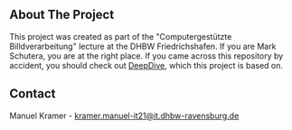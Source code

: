 <div id="top"></div>


<!-- ABOUT THE PROJECT -->
## About The Project

This project was created as part of the "Computergestützte Billdverarbeitung" lecture at the DHBW Friedrichshafen. If you are Mark Schutera, you are at the right place. If you came across this repository by accident, you should check out [DeepDive](hhttps://github.com/schutera/DeepDive), which this project is based on.


<!-- CONTACT -->
## Contact

Manuel Kramer - kramer.manuel-it21@it.dhbw-ravensburg.de






